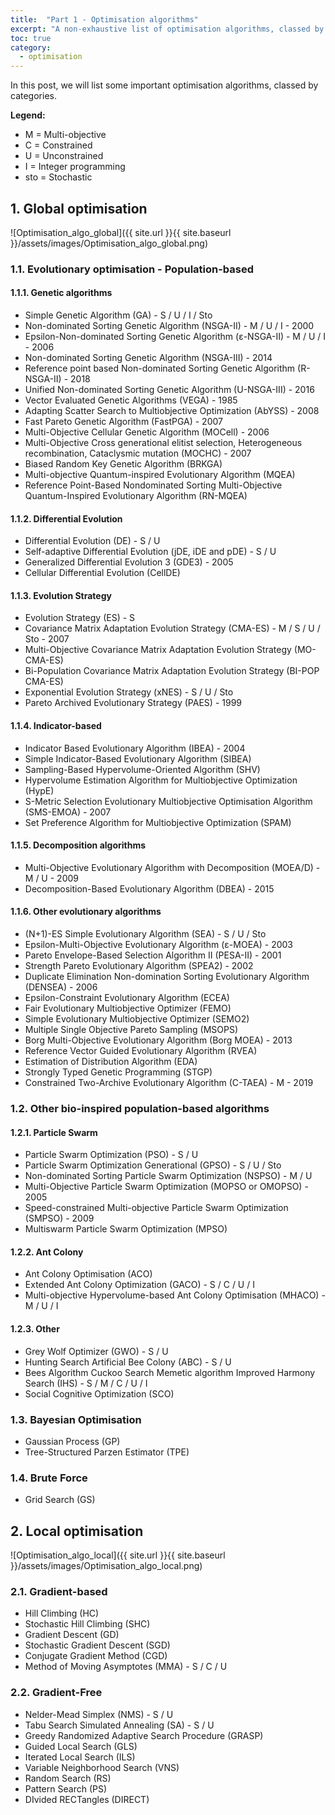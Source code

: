 ```yaml
---
title:  "Part 1 - Optimisation algorithms"
excerpt: "A non-exhaustive list of optimisation algorithms, classed by categories."
toc: true
category:
  - optimisation
---
```



In this post, we will list some important optimisation algorithms, classed by categories.


**Legend:**
- M = Multi-objective
- C = Constrained
- U = Unconstrained
- I = Integer programming
- sto = Stochastic

## 1. Global optimisation


![Optimisation_algo_global]({{ site.url }}{{ site.baseurl }}/assets/images/Optimisation_algo_global.png)

### 1.1. Evolutionary optimisation - Population-based


#### 1.1.1. Genetic algorithms

- Simple Genetic Algorithm (GA) - S / U / I / Sto
- Non-dominated Sorting Genetic Algorithm (NSGA-II) - M / U / I - 2000
- Epsilon-Non-dominated Sorting Genetic Algorithm (ε-NSGA-II) - M / U / I - 2006
- Non-dominated Sorting Genetic Algorithm (NSGA-III) - 2014
- Reference point based Non-dominated Sorting Genetic Algorithm (R-NSGA-II) - 2018
- Unified Non-dominated Sorting Genetic Algorithm (U-NSGA-III) - 2016
- Vector Evaluated Genetic Algorithms (VEGA) - 1985
- Adapting Scatter Search to Multiobjective Optimization (AbYSS) - 2008
- Fast Pareto Genetic Algorithm (FastPGA) - 2007
- Multi-Objective Cellular Genetic Algorithm (MOCell) - 2006
- Multi-Objective Cross generational elitist selection, Heterogeneous recombination, Cataclysmic mutation (MOCHC) - 2007
- Biased Random Key Genetic Algorithm (BRKGA) 
- Multi-objective Quantum-inspired Evolutionary Algorithm (MQEA)
- Reference Point-Based Nondominated Sorting Multi-Objective Quantum-Inspired Evolutionary Algorithm (RN-MQEA)


#### 1.1.2. Differential Evolution

- Differential Evolution (DE) - S / U
- Self-adaptive Differential Evolution (jDE, iDE and pDE) - S / U
- Generalized Differential Evolution 3 (GDE3) - 2005
- Cellular Differential Evolution (CellDE) 


#### 1.1.3. Evolution Strategy

- Evolution Strategy (ES) - S
- Covariance Matrix Adaptation Evolution Strategy (CMA-ES) - M / S / U / Sto - 2007
- Multi-Objective Covariance Matrix Adaptation Evolution Strategy (MO-CMA-ES)
- Bi-Population Covariance Matrix Adaptation Evolution Strategy (BI-POP CMA-ES)
- Exponential Evolution Strategy (xNES) - S / U / Sto
- Pareto Archived Evolutionary Strategy (PAES) - 1999 


#### 1.1.4. Indicator-based

- Indicator Based Evolutionary Algorithm (IBEA) - 2004
- Simple Indicator-Based Evolutionary Algorithm (SIBEA)
- Sampling-Based Hypervolume-Oriented Algorithm (SHV)
- Hypervolume Estimation Algorithm for Multiobjective Optimization (HypE)
- S-Metric Selection Evolutionary Multiobjective Optimisation Algorithm (SMS-EMOA) - 2007
- Set Preference Algorithm for Multiobjective Optimization (SPAM) 


#### 1.1.5. Decomposition algorithms

- Multi-Objective Evolutionary Algorithm with Decomposition (MOEA/D) - M / U - 2009
- Decomposition-Based Evolutionary Algorithm (DBEA) - 2015 


#### 1.1.6. Other evolutionary algorithms

- (N+1)-ES Simple Evolutionary Algorithm (SEA) - S / U / Sto
- Epsilon-Multi-Objective Evolutionary Algorithm (ε-MOEA) - 2003
- Pareto Envelope-Based Selection Algorithm II (PESA-II) - 2001
- Strength Pareto Evolutionary Algorithm (SPEA2) - 2002
- Duplicate Elimination Non-domination Sorting Evolutionary Algorithm (DENSEA) - 2006
- Epsilon-Constraint Evolutionary Algorithm (ECEA)
- Fair Evolutionary Multiobjective Optimizer (FEMO)
- Simple Evolutionary Multiobjective Optimizer (SEMO2)
- Multiple Single Objective Pareto Sampling (MSOPS)
- Borg Multi-Objective Evolutionary Algorithm (Borg MOEA) - 2013
- Reference Vector Guided Evolutionary Algorithm (RVEA)
- Estimation of Distribution Algorithm (EDA)
- Strongly Typed Genetic Programming (STGP)
- Constrained Two-Archive Evolutionary Algorithm (C-TAEA) - M - 2019 


### 1.2. Other bio-inspired population-based algorithms


#### 1.2.1. Particle Swarm

- Particle Swarm Optimization (PSO) - S / U
- Particle Swarm Optimization Generational (GPSO) - S / U / Sto
- Non-dominated Sorting Particle Swarm Optimization (NSPSO) - M / U
- Multi-Objective Particle Swarm Optimization (MOPSO or OMOPSO) - 2005
- Speed-constrained Multi-objective Particle Swarm Optimization (SMPSO) - 2009
- Multiswarm Particle Swarm Optimization (MPSO) 


#### 1.2.2. Ant Colony

- Ant Colony Optimisation (ACO)
- Extended Ant Colony Optimization (GACO) - S / C / U / I
- Multi-objective Hypervolume-based Ant Colony Optimisation (MHACO) - M / U / I 

#### 1.2.3. Other

- Grey Wolf Optimizer (GWO) - S / U
- Hunting Search Artificial Bee Colony (ABC) - S / U
- Bees Algorithm Cuckoo Search Memetic algorithm Improved Harmony Search (IHS) - S / M / C / U / I
- Social Cognitive Optimization (SCO) 


### 1.3. Bayesian Optimisation

- Gaussian Process (GP)
- Tree-Structured Parzen Estimator (TPE) 


### 1.4. Brute Force

- Grid Search (GS)


## 2. Local optimisation



![Optimisation_algo_local]({{ site.url }}{{ site.baseurl }}/assets/images/Optimisation_algo_local.png)


### 2.1. Gradient-based

- Hill Climbing (HC)
- Stochastic Hill Climbing (SHC)
- Gradient Descent (GD)
- Stochastic Gradient Descent (SGD)
- Conjugate Gradient Method (CGD) 
- Method of Moving Asymptotes (MMA) - S / C / U 


### 2.2. Gradient-Free

- Nelder-Mead Simplex (NMS) - S / U
- Tabu Search Simulated Annealing (SA) - S / U 
- Greedy Randomized Adaptive Search Procedure (GRASP) 
- Guided Local Search (GLS) 
- Iterated Local Search (ILS)
- Variable Neighborhood Search (VNS)
- Random Search (RS) 
- Pattern Search (PS)
- DIvided RECTangles (DIRECT) 
